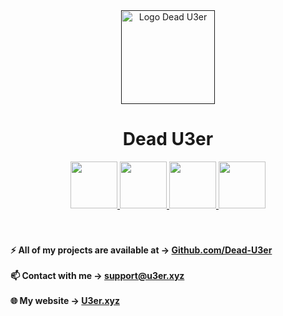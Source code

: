 <div align="center">
    <a href="">
        <img src="https://github.com/Dead-U3er/Dead-U3er/assets/103173374/07da09d9-75c8-4613-9703-d56c178e627a" alt="Logo Dead U3er" width="150px">
    </a>
    <br>
    <h1>
        <b color="#fff">Dead U3er</b>
    </h1>
    <div >
        <a href="https://x.com/Deda_U3er">
            <img src="https://github.com/Dead-U3er/Dead-U3er/assets/103173374/e2c7605f-fe71-4f0e-b582-0c8841927a7e" alt="" width="75px">
        </a>
        <a href="https://t.me/Dead_U3er">
            <img src="https://github.com/Dead-U3er/Dead-U3er/assets/103173374/b8a7fa97-266e-4941-916f-d8a3e8cb2856" alt="" width="75px">
        </a>
        <a href="https://instagram.com/Dead.U3er">
            <img src="https://github.com/Dead-U3er/Dead-U3er/assets/103173374/0b19be09-787d-4bbe-af46-3a12b5b072b8" alt="" width="75px">
        </a>
        <a href="https://www.youtube.com/@dead-u3er">
            <img src="https://github.com/Dead-U3er/Dead-U3er/assets/103173374/f983c0c1-5e8e-462f-9d4b-11862e7de964" alt="" width="75px">
        </a>
    </div>
    <br><br>
    <div>
        <a href="https://github.com/dead-U3er">
            <img align="right" src="https://github-readme-stats.vercel.app/api/top-langs/?username=dead-u3er&layout=compact&text_color=ffffff&icon_color=212121&hide_progress=true&bg_color=212121&title_color=ffffff" alt="">
        </a>
        <h4 align="left">
            ⚡ All of my projects are available at -> <a href="https://github.com/dead-u3er?tab=repositories">Github.com/Dead-U3er</a><br><br>
            📫 Contact with me -> <a href="mailto:support@u3er.xyz">support@u3er.xyz</a><br><br>
            🌐 My website -> <a href="https://u3er.xyz">U3er.xyz</a>
        </h4>
        <br>
        <br>
    </div>
<!--     <div align="center">
        <h3>Top projects</h3><br>
      <a href="">
        <img src="https://github-readme-stats.vercel.app/api/pin/?username=dead-u3er&repo=   &bg_color=212121&text_color=ffffff&title_color=ffffff&icon_color=ffffff">
      </a>
      <a href="" >
        <img src="https://github-readme-stats.vercel.app/api/pin/?username=dead-u3er&repo=   &bg_color=212121&text_color=ffffff&title_color=ffffff&icon_color=ffffff">
      </a>
    </div> -->
</div>





